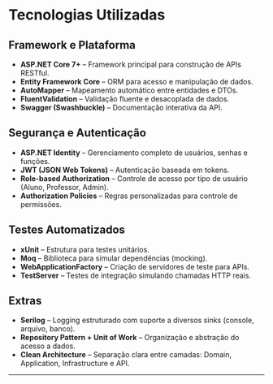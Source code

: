 
# Tecnologias Utilizadas

## Framework e Plataforma
- **ASP.NET Core 7+** – Framework principal para construção de APIs RESTful.
- **Entity Framework Core** – ORM para acesso e manipulação de dados.
- **AutoMapper** – Mapeamento automático entre entidades e DTOs.
- **FluentValidation** – Validação fluente e desacoplada de dados.
- **Swagger (Swashbuckle)** – Documentação interativa da API.

## Segurança e Autenticação
- **ASP.NET Identity** – Gerenciamento completo de usuários, senhas e funções.
- **JWT (JSON Web Tokens)** – Autenticação baseada em tokens.
- **Role-based Authorization** – Controle de acesso por tipo de usuário (Aluno, Professor, Admin).
- **Authorization Policies** – Regras personalizadas para controle de permissões.

## Testes Automatizados
- **xUnit** – Estrutura para testes unitários.
- **Moq** – Biblioteca para simular dependências (mocking).
- **WebApplicationFactory** – Criação de servidores de teste para APIs.
- **TestServer** – Testes de integração simulando chamadas HTTP reais.

## Extras
- **Serilog** – Logging estruturado com suporte a diversos sinks (console, arquivo, banco).
- **Repository Pattern + Unit of Work** – Organização e abstração do acesso a dados.
- **Clean Architecture** – Separação clara entre camadas: Domain, Application, Infrastructure e API.

---

##
